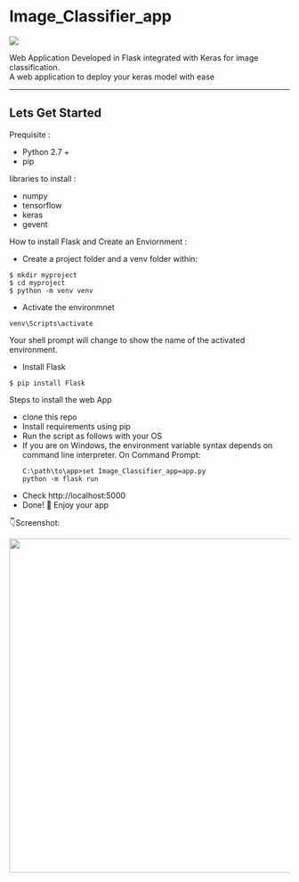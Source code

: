 # Image_Classifier_app

[![](https://img.shields.io/badge/python-2.7%2C%203.5%2B-green.svg)]()

Web Application Developed in Flask integrated with Keras for image classification.<br/> A web application to deploy your keras model with ease

---------------------------------------------------
## Lets Get Started 

Prequisite :
- Python 2.7 +
- pip

libraries to install :
- numpy
- tensorflow
- keras
- gevent

How to install Flask and Create an Enviornment :
- Create a project folder and a venv folder within:
```
$ mkdir myproject
$ cd myproject
$ python -m venv venv
```
- Activate the environmnet
```
venv\Scripts\activate
```
Your shell prompt will change to show the name of the activated environment.
- Install Flask
```
$ pip install Flask
```

Steps to install the web App
- clone this repo
- Install requirements using pip
- Run the script as follows with your OS 
- If you are on Windows, the environment variable syntax depends on command line interpreter. On Command Prompt:
   ```
   C:\path\to\app>set Image_Classifier_app=app.py
   python -m flask run
   
   ```
- Check http://localhost:5000
- Done! :tada: Enjoy your app

:point_down:Screenshot:

<p align="center">
  <img src="https://i.postimg.cc/7YGFN2p9/demo.png" width="600px" alt="">
</p>


